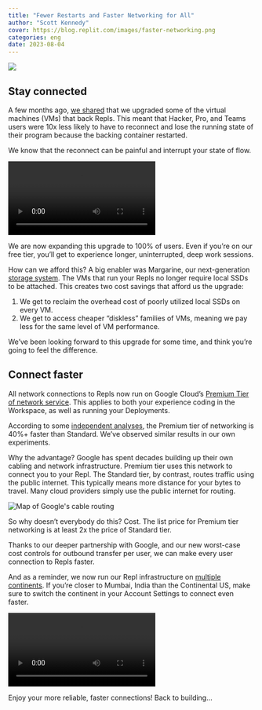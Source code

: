 ```yaml
---
title: "Fewer Restarts and Faster Networking for All"
author: "Scott Kennedy"
cover: https://blog.replit.com/images/faster-networking.png
categories: eng
date: 2023-08-04
---
```


![](https://blog.replit.com/images/faster-networking.png)

## Stay connected

A few months ago, [we shared](https://blog.replit.com/regular-vms) that we upgraded some of the virtual machines (VMs) that back Repls. This meant that Hacker, Pro, and Teams users were 10x less likely to have to reconnect and lose the running state of their program because the backing container restarted.

We know that the reconnect can be painful and interrupt your state of flow.

![VMs reconnect](https://blog.replit.com/images/regular-vms/reconnect.mp4)

We are now expanding this upgrade to 100% of users. Even if you’re on our free tier, you’ll get to experience longer, uninterrupted, deep work sessions.

How can we afford this? A big enabler was Margarine, our next-generation [storage system](https://blog.replit.com/replit-storage-the-next-generation). The VMs that run your Repls no longer require local SSDs to be attached. This creates two cost savings that afford us the upgrade:
1. We get to reclaim the overhead cost of poorly utilized local SSDs on every VM.
2. We get to access cheaper “diskless” families of VMs, meaning we pay less for the same level of VM performance.

We’ve been looking forward to this upgrade for some time, and think you’re going to feel the difference.

## Connect faster

All network connections to Repls now run on Google Cloud’s [Premium Tier of network service](https://cloud.google.com/network-tiers/docs/overview). This applies to both your experience coding in the Workspace, as well as running your Deployments.

According to some [independent analyses](https://medium.com/google-cloud/gcps-standard-tier-networking-performance-c66350cf4763), the Premium tier of networking is 40%+ faster than Standard. We’ve observed similar results in our own experiments.

Why the advantage? Google has spent decades building up their own cabling and network infrastructure. Premium tier uses this network to connect you to your Repl. The Standard tier, by contrast, routes traffic using the public internet. This typically means more distance for your bytes to travel. Many cloud providers simply use the public internet for routing.

![Map of Google's cable routing](https://blog.replit.com/images/google-routing.jpeg)

So why doesn’t everybody do this? Cost. The list price for Premium tier networking is at least 2x the price of Standard tier.

Thanks to our deeper partnership with Google, and our new worst-case cost controls for outbound transfer per user, we can make every user connection to Repls faster.

And as a reminder, we now run our Repl infrastructure on [multiple continents](https://blog.replit.com/geo-part-3-deploy). If you’re closer to Mumbai, India than the Continental US, make sure to switch the continent in your Account Settings to connect even faster.

![Selecting a different continent in account settings](https://blog.replit.com/images/India%20Part%202/Continent%20Selector.mp4)

Enjoy your more reliable, faster connections! Back to building…








